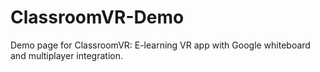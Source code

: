# ClassroomVR-Demo
Demo page for ClassroomVR: E-learning VR app with Google whiteboard and multiplayer integration.
